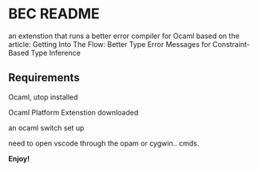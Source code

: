 # BEC README

an extenstion that runs a better error compiler for Ocaml based on the article: Getting Into The Flow: Better Type Error Messages for Constraint-Based Type Inference 


## Requirements

Ocaml, utop installed

Ocaml Platform Extenstion downloaded

an ocaml switch set up

need to open vscode through the opam or cygwin.. cmds.


**Enjoy!**
